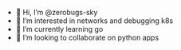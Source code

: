 - 👋 Hi, I’m @zerobugs-sky
- 👀 I’m interested in networks and debugging k8s
- 🌱 I’m currently learning go
- 💞️ I’m looking to collaborate on python apps

<!---
zerobugs-sky/zerobugs-sky is a ✨ special ✨ repository because its `README.md` (this file) appears on your GitHub profile.
You can click the Preview link to take a look at your changes.
--->
